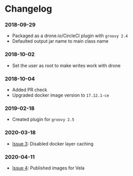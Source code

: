 # Changelog
### 2018-09-29
- Packaged as a drone.io/CircleCI plugin with `groovy 2.4`
- Defaulted output jar name to main class name

### 2018-10-02
- Set the user as root to make writes work with drone

### 2018-10-04
- Added PR check
- Upgraded docker image version to `17.12.1-ce`

### 2019-02-18
- Created plugin for `groovy 2.5`

### 2020-03-18
- [Issue 3](https://github.com/devatherock/scriptjar/issues/3): Disabled docker layer caching

### 2020-04-11
- [Issue 4](https://github.com/devatherock/scriptjar/issues/4): Published images for Vela